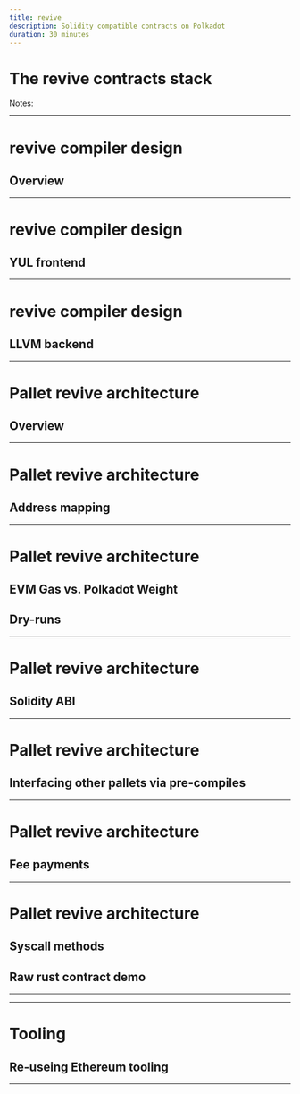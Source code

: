 ```yaml
---
title: revive
description: Solidity compatible contracts on Polkadot
duration: 30 minutes
---
```


# The revive contracts stack

Notes:

---

# revive compiler design

## Overview

---

# revive compiler design

## YUL frontend

---

# revive compiler design

## LLVM backend

---

# Pallet revive architecture

## Overview

---

# Pallet revive architecture

## Address mapping

---

# Pallet revive architecture

## EVM Gas vs. Polkadot Weight

## Dry-runs

---

# Pallet revive architecture

## Solidity ABI

---

# Pallet revive architecture

## Interfacing other pallets via pre-compiles

---

# Pallet revive architecture

## Fee payments

---

# Pallet revive architecture

## Syscall methods

## Raw rust contract demo

---

---

# Tooling

## Re-useing Ethereum tooling

--- 
